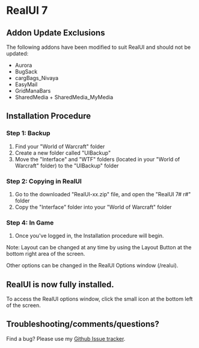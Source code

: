 RealUI 7
========

Addon Update Exclusions
-----------------------
The following addons have been modified to suit RealUI and should not be updated:

  - Aurora
  - BugSack
  - cargBags_Nivaya
  - EasyMail
  - GridManaBars
  - SharedMedia + SharedMedia_MyMedia


Installation Procedure
----------------------
### Step 1: Backup ###

  1. Find your "World of Warcraft" folder
  2. Create a new folder called "UIBackup"
  3. Move the "Interface" and "WTF" folders (located in your "World of Warcraft" folder) to the "UIBackup" folder


### Step 2: Copying in RealUI ###

  1. Go to the downloaded "RealUI-xx.zip" file, and open the "RealUI 7# r#" folder
  2. Copy the "Interface" folder into your "World of Warcraft" folder


### Step 4: In Game ###

  1. Once you've logged in, the Installation procedure will begin.

Note: Layout can be changed at any time by using the Layout Button at the bottom right area of the screen.

Other options can be changed in the RealUI Options window (/realui).


RealUI is now fully installed.
------------------------------
To access the RealUI options window, click the small icon at the bottom left of the screen.


Troubleshooting/comments/questions?
-----------------------------------
Find a bug? Please use my [Github Issue tracker](https://github.com/Gethe/RealUI/issues?state=open).

